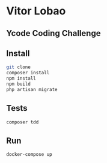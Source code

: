 # Vitor Lobao
## Ycode Coding Challenge

## Install
```bash
git clone 
composer install
npm install
npm build
php artisan migrate
```

## Tests

```bash
composer tdd
```

## Run

```bash
docker-compose up
```
